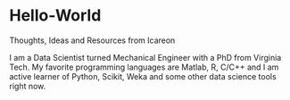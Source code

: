 # Hello-World
Thoughts, Ideas and Resources from Icareon

I am a Data Scientist turned Mechanical Engineer with a PhD from Virginia Tech. My favorite programming languages are Matlab, R, C/C++ and I am active learner of Python, Scikit, Weka and some other data science tools right now.

